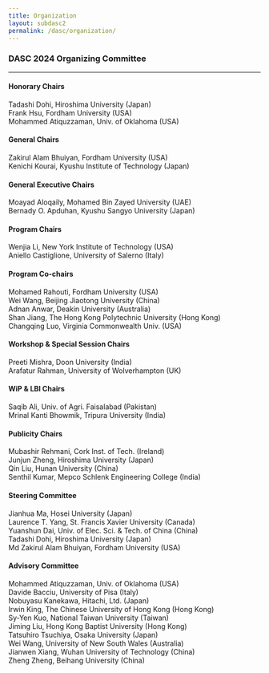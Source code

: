 ```yaml
---
title: Organization
layout: subdasc2
permalink: /dasc/organization/
---
```


<h3>DASC 2024 Organizing Committee</h3>
<hr/>

<h4>Honorary Chairs</h4>
Tadashi Dohi, Hiroshima University (Japan)<br>
Frank Hsu, Fordham University (USA)<br>
Mohammed Atiquzzaman, Univ. of Oklahoma (USA)

<h4>General Chairs</h4>
Zakirul Alam Bhuiyan, Fordham University (USA) <br>
Kenichi Kourai, Kyushu Institute of Technology (Japan)

<h4>General Executive Chairs</h4>
Moayad Aloqaily, Mohamed Bin Zayed University (UAE) <br>
Bernady O. Apduhan, Kyushu Sangyo University (Japan)

<h4>Program Chairs</h4>
Wenjia Li, New York Institute of Technology (USA)<br>
Aniello Castiglione, University of Salerno (Italy)

<h4>Program Co-chairs</h4>
Mohamed Rahouti, Fordham University (USA)<br>
Wei Wang, Beijing Jiaotong University (China)<br>
Adnan Anwar, Deakin University (Australia)<br>
Shan Jiang, The Hong Kong Polytechnic University (Hong Kong)<br>
Changqing Luo, Virginia Commonwealth Univ. (USA)

<h4>Workshop & Special Session Chairs</h4>
Preeti Mishra, Doon University (India)<br>
Arafatur Rahman, University of Wolverhampton (UK)

<h4>WiP & LBI Chairs</h4>
Saqib Ali, Univ. of Agri. Faisalabad (Pakistan)<br>
Mrinal Kanti Bhowmik, Tripura University (India)


<h4>Publicity Chairs</h4>
Mubashir Rehmani, Cork Inst. of Tech. (Ireland)<br>
Junjun Zheng, Hiroshima University (Japan)<br>
Qin Liu, Hunan University (China)<br>
Senthil Kumar, Mepco Schlenk Engineering College (India)

<h4>Steering Committee</h4>
Jianhua Ma, Hosei University (Japan)<br/>
Laurence T. Yang, St. Francis Xavier University (Canada)<br/>
Yuanshun Dai, Univ. of Elec. Sci. & Tech. of China (China)<br/>
Tadashi Dohi, Hiroshima University (Japan)<br/>
Md Zakirul Alam Bhuiyan, Fordham University (USA)

<h4>Advisory Committee</h4>
Mohammed Atiquzzaman, Univ. of Oklahoma (USA)<br/>
Davide Bacciu, University of Pisa (Italy)<br/>
Nobuyasu Kanekawa, Hitachi, Ltd. (Japan)<br/>
Irwin King, The Chinese University of Hong Kong (Hong Kong)<br/>
Sy-Yen Kuo, National Taiwan University (Taiwan)<br/>
Jiming Liu, Hong Kong Baptist University (Hong Kong)<br/>
Tatsuhiro Tsuchiya, Osaka University (Japan)<br/>
Wei Wang, University of New South Wales (Australia)<br/>
Jianwen Xiang, Wuhan University of Technology (China)<br/>
Zheng Zheng, Beihang University (China)

